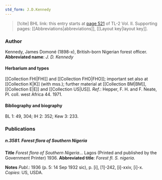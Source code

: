 ```yaml
---
std_form: J.D.Kennedy
---
```


> [!cite] BHL link: this entry starts at [page 521](https://www.biodiversitylibrary.org/page/33068763) of TL-2 Vol. II.
> Supporting pages: [[Abbreviations|abbreviations]], [[Layout key|layout key]].

### Author

Kennedy, James Domoné (1898-x), British-born Nigerian forest officer. 
**Abbreviated name**: *J. D. Kennedy*

#### Herbarium and types

[[Collection FHI|FHI]] and [[Collection FHO|FHO]]; important set also at [[Collection K|K]] (with mss.); further material at [[Collection BM|BM]], [[Collection E|E]] and [[Collection US|US]].
*Ref*.: Hepper, F. H. and F. Neate, Pl. coll. west Africa 44. 1971.

#### Bibliography and biography

BL 1: 49, 304; IH 2: 352; Kew 3: 233.

### Publications

##### n.3581. Forest flora of Southern Nigeria

**Title**
*Forest flora of Southern Nigeria*... Lagos (Printed and published by the Government Printer) 1936.
**Abbreviated title**: *Forest fl. S. nigeria*.

**Notes**
*Publ*.: 1936 (p. 5: 14 Sep 1932 sic), p. \[i\], \[1\]-242, \[i\]-xxiv, \[i\]-x. *Copies*: US, USDA.

